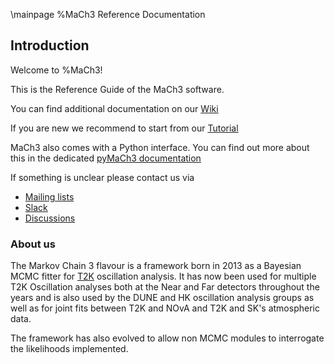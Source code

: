 \mainpage %MaCh3 Reference Documentation

## Introduction
Welcome to %MaCh3!

This is the Reference Guide of the MaCh3 software.

You can find additional documentation on our [Wiki](https://github.com/mach3-software/MaCh3/wiki)

If you are new we recommend to start from our [Tutorial](https://github.com/mach3-software/MaCh3Validations)

MaCh3 also comes with a Python interface. You can find out more about this in the dedicated [pyMaCh3 documentation](./python/mainpage)

If something is unclear please contact us via
- [Mailing lists](https://www.jiscmail.ac.uk/cgi-bin/webadmin?A0=MACH3)
- [Slack](https://t2k-experiment.slack.com/archives/C06EM0C6D7W/p1705599931356889)
- [Discussions](https://github.com/mach3-software/MaCh3/discussions)


### About us
The Markov Chain 3 flavour is a framework born in 2013 as a Bayesian MCMC fitter for [T2K](https://t2k-experiment.org/pl/) oscillation analysis. It has now been used for multiple T2K Oscillation analyses both at the Near and Far detectors throughout the years and is also used by the DUNE and HK oscillation analysis groups as well as for joint fits between T2K and NOvA and T2K and SK's atmospheric data.

The framework has also evolved to allow non MCMC modules to interrogate the likelihoods implemented.
